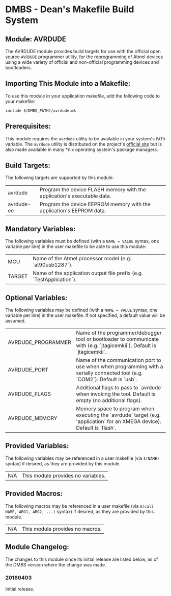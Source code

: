 DMBS - Dean's Makefile Build System
===================================


Module: AVRDUDE
-----------------

The AVRDUDE module provides build targets for use with the official
open source `AVRDUDE` programmer utility, for the reprogramming of Atmel devices
using a wide variety of official and non-official programming devices and
bootloaders.

## Importing This Module into a Makefile:

To use this module in your application makefile, add the following code to your
makefile:

    include $(DMBS_PATH)/avrdude.mk

## Prerequisites:

This module requires the `avrdude` utility to be available in your
system's `PATH` variable. The `avrdude` utility is distributed on the project's
[official site](https://savannah.nongnu.org/projects/avrdude) but is also
made available in many *nix operating system's package managers.

## Build Targets:

The following targets are supported by this module:

<table>
 <tbody>
   <tr>
    <td>avrdude</td>
    <td>Program the device FLASH memory with the application's executable data.</td>
   </tr>
   <tr>
    <td>avrdude-ee</td>
    <td>Program the device EEPROM memory with the application's EEPROM data.</td>
   </tr>
 </tbody>
</table>

## Mandatory Variables:

The following variables must be defined (with a `NAME = VALUE` syntax, one
variable per line) in the user makefile to be able to use this module:

<table>
 <tbody>
   <tr>
    <td>MCU</td>
    <td>Name of the Atmel processor model (e.g. `at90usb1287`).</td>
   </tr>
   <tr>
    <td>TARGET</td>
    <td>Name of the application output file prefix (e.g. `TestApplication`).</td>
   </tr>
 </tbody>
</table>

## Optional Variables:

The following variables may be defined (with a `NAME = VALUE` syntax, one
variable per line) in the user makefile. If not specified, a default value will
be assumed.

<table>
 <tbody>
   <tr>
    <td>AVRDUDE_PROGRAMMER</td>
    <td>Name of the programmer/debugger tool or bootloader to communicate with (e.g. `jtagicemkii`). Default is `jtagicemkii`.</td>
   </tr>
   <tr>
    <td>AVRDUDE_PORT</td>
    <td>Name of the communication port to use when when programming with a serially connected tool (e.g. `COM2`). Default is `usb`.</td>
   </tr>
   <tr>
    <td>AVRDUDE_FLAGS</td>
    <td>Additional flags to pass to `avrdude` when invoking the tool. Default is empty (no additional flags).</td>
   </tr>
   <tr>
    <td>AVRDUDE_MEMORY</td>
    <td>Memory space to program when executing the `avrdude` target (e.g. 'application` for an XMEGA device). Default is `flash`.</td>
   </tr>
 </tbody>
</table>

## Provided Variables:

The following variables may be referenced in a user makefile (via `$(NAME)`
syntax) if desired, as they are provided by this module.

<table>
 <tbody>
   <tr>
    <td>N/A</td>
    <td>This module provides no variables.</td>
   </tr>
 </tbody>
</table>

## Provided Macros:

The following macros may be referenced in a user makefile (via
`$(call NAME, ARG1, ARG2, ...)` syntax) if desired, as they are provided by
this module.

<table>
 <tbody>
   <tr>
    <td>N/A</td>
    <td>This module provides no macros.</td>
   </tr>
 </tbody>
</table>

## Module Changelog:

The changes to this module since its initial release are listed below, as of the
DMBS version where the change was made.

### 20160403
Initial release.
